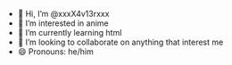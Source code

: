 - 👋 Hi, I’m @xxxX4v13rxxx
- 👀 I’m interested in anime
- 🌱 I’m currently learning html
- 💞️ I’m looking to collaborate on anything that interest me
- 😄 Pronouns: he/him

<!---
xxxX4v13rxxx/xxxX4v13rxxx is a ✨ special ✨ repository because its `README.md` (this file) appears on your GitHub profile.
You can click the Preview link to take a look at your changes.
--->
